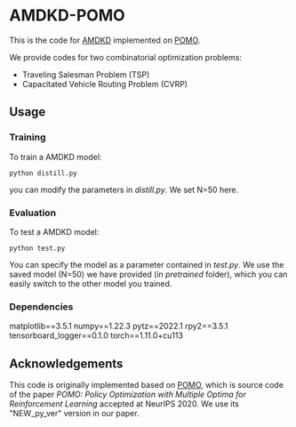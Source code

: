 # AMDKD-POMO

This is the code for [AMDKD](https://arxiv.org/abs/2210.07686) implemented on [POMO](https://github.com/yd-kwon/POMO).

We provide codes for two combinatorial optimization problems:

- Traveling Salesman Problem (TSP)
- Capacitated Vehicle Routing Problem (CVRP)

## Usage

### Training

To train a AMDKD model:

    python distill.py

you can modify the parameters in _distill.py_. We set N=50 here.


### Evaluation

To test a AMDKD model:

    python test.py

You can specify the model as a parameter contained in *test.py*. We use the saved model (N=50) we have provided (in _pretrained_ folder), which you can easily switch to the other model you trained.


### Dependencies

matplotlib==3.5.1
numpy==1.22.3
pytz==2022.1
rpy2==3.5.1
tensorboard_logger==0.1.0
torch==1.11.0+cu113


## Acknowledgements

This code is originally implemented based on [POMO](https://github.com/yd-kwon/POMO), which is source code of the paper _POMO: Policy Optimization with Multiple Optima for Reinforcement Learning_ accepted at NeurIPS 2020. We use its "NEW_py_ver" version in our paper.

